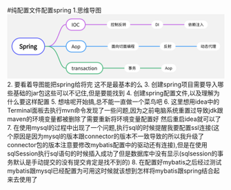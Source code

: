 #纯配置文件配置spring
1.思维导图
![spring1.png](./note_img/spring1..jpg)
2. 要看着导图能把spring给将完 这不是最基本的么
3. 创建spring项目需要导入哪些基础的jar包这些可以不记住,但是要能找到
4. 创建spring配置文件,以及理解为什么要这样配置
5. 想啥呢开始搞,总不能一直做一个菜鸟吧
6. 这里想用idea中的Terminal面板去执行mvn命令发现了一些问题,因为之前电脑系统重置过导致jdk跟maven的环境变量都被删除了需要重新将环境变量配置好 然后重启idea就可以了
7. 在使用mysql的过程中出现了一个问题,执行sql的时候提醒我要配置ssl连接(这个原因是因为mysql的版本跟connector的版本不一致导致的所以我升级了connector包的版本注意要修改mybatis配置中的驱动还有连接),但是在使用sqlSession执行sql语句的时候插入成功了但是数据库中没有显示(sqlsession的事务默认是手动提交的没有提交肯定是找不到的)
8. 在配置好mybatis之后经过测试mybatis跟mysql已经配置为可用这时候就该想到怎样将mybatis跟spring结合起来去使用了